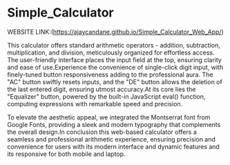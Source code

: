 # Simple_Calculator 

WEBSITE LINK:(https://ajaycandane.github.io/Simple_Calculator_Web_App/)

This calculator offers standard arithmetic operators - addition, subtraction, multiplication, and division, meticulously organized for effortless access.
The user-friendly interface places the input field at the top, ensuring clarity and ease of use.Experience the convenience of single-click digit input, 
with finely-tuned button responsiveness adding to the professional aura. The "AC" button swiftly resets inputs, and the "DE" button allows the deletion
of the last entered digit, ensuring utmost accuracy.At its core lies the "Equalizer" button, powered by the built-in JavaScript eval() function, 
computing expressions with remarkable speed and precision.

To elevate the aesthetic appeal, we integrated the Montserrat font from Google Fonts, providing a sleek and modern typography that complements the overall 
design.In conclusion this web-based calculator offers a seamless and professional arithmetic experience, ensuring precision and convenience for users with 
its modern interface and dynamic features and its responsive for both mobile and laptop.

